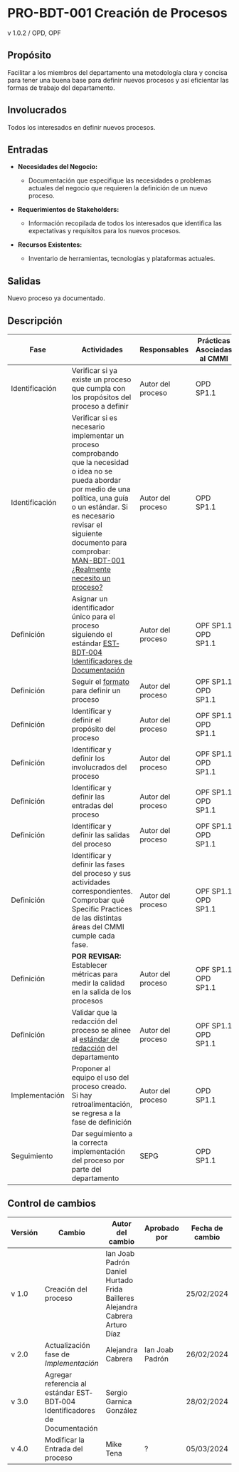 # PRO-BDT-001 Creación de Procesos

v 1.0.2 / OPD, OPF

## Propósito

Facilitar a los miembros del departamento una metodología clara y concisa para tener una buena base para definir nuevos procesos y así eficientar las formas de trabajo del departamento.

## Involucrados

Todos los interesados en definir nuevos procesos.

## Entradas

- **Necesidades del Negocio:**
  - Documentación que especifique las necesidades o problemas actuales del negocio que requieren la definición de un nuevo proceso.

- **Requerimientos de Stakeholders:**
  - Información recopilada de todos los interesados que identifica las expectativas y requisitos para los nuevos procesos.

- **Recursos Existentes:**
  - Inventario de herramientas, tecnologías y plataformas actuales.

## Salidas

Nuevo proceso ya documentado.

## Descripción

| Fase           | Actividades                                                                                                                                                                                                                                                                                                                                                                              | Responsables      | Prácticas Asociadas al CMMI |
| -------------- | ---------------------------------------------------------------------------------------------------------------------------------------------------------------------------------------------------------------------------------------------------------------------------------------------------------------------------------------------------------------------------------------- | ----------------- | --------------------------- |
| Identificación | Verificar si ya existe un proceso que cumpla con los propósitos del proceso a definir                                                                                                                                                                                                                                                                                                    | Autor del proceso | OPD SP1.1                   |
| Identificación | Verificar si es necesario implementar un proceso comprobando que la necesidad o idea no se pueda abordar por medio de una política, una guía o un estándar. Si es necesario revisar el siguiente documento para comprobar: [MAN-BDT-001 ¿Realmente necesito un proceso?](https://black-dot-2024.github.io/black-dot-wiki/manuales/man-bdt-001) | Autor del proceso | OPD SP1.1                   |
| Definición     | Asignar un identificador único para el proceso siguiendo el estándar [EST‐BDT‐004 Identificadores de Documentación](https://black-dot-2024.github.io/black-dot-wiki/estandares/est-bdt-004)                                                                                                                                            | Autor del proceso | OPF SP1.1 OPD SP1.1         |
| Definición     | Seguir el [formato](https://black-dot-2024.github.io/black-dot-wiki/manuales/man-bdt-001) para definir un proceso                                                                                                                                                                                                                                                | Autor del proceso | OPF SP1.1 OPD SP1.1         |
| Definición     | Identificar y definir el propósito del proceso                                                                                                                                                                                                                                                                                                                                           | Autor del proceso | OPF SP1.1 OPD SP1.1         |
| Definición     | Identificar y definir los involucrados del proceso                                                                                                                                                                                                                                                                                                                                       | Autor del proceso | OPF SP1.1 OPD SP1.1         |
| Definición     | Identificar y definir las entradas del proceso                                                                                                                                                                                                                                                                                                                                           | Autor del proceso | OPF SP1.1 OPD SP1.1         |
| Definición     | Identificar y definir las salidas del proceso                                                                                                                                                                                                                                                                                                                                            | Autor del proceso | OPF SP1.1 OPD SP1.1         |
| Definición     | Identificar y definir las fases del proceso y sus actividades correspondientes. Comprobar qué Specific Practices de las distintas áreas del CMMI cumple cada fase.                                                                                                                                                                                                                       | Autor del proceso | OPF SP1.1 OPD SP1.1         |
| Definición     | **POR REVISAR:** Establecer métricas para medir la calidad en la salida de los procesos                                                                                                                                                                                                                                                                                                  | Autor del proceso | OPF SP1.1 OPD SP1.1         |
| Definición     | Validar que la redacción del proceso se alinee al [estándar de redacción](https://black-dot-2024.github.io/black-dot-wiki/estandares/est-bdt-001) del departamento                                                                                                                                                                                       | Autor del proceso | OPF SP1.1 OPD SP1.1         |
| Implementación | Proponer al equipo el uso del proceso creado. Si hay retroalimentación, se regresa a la fase de definición                                                                                                                                                                                                                                                                               | Autor del proceso | OPD SP1.1                   |
| Seguimiento    | Dar seguimiento a la correcta implementación del proceso por parte del departamento                                                                                                                                                                                                                                                                                                      | SEPG              | OPD SP1.1                   |

## Control de cambios

| Versión | Cambio                                                                      | Autor del cambio                                                             | Aprobado por    | Fecha de cambio |
| ------- | --------------------------------------------------------------------------- | ---------------------------------------------------------------------------- | --------------- | --------------- |
| v 1.0 | Creación del proceso                                                          | Ian Joab Padrón Daniel Hurtado Frida Bailleres Alejandra Cabrera Arturo Díaz |                 | 25/02/2024      |
| v 2.0 | Actualización fase de _Implementación_                                        | Alejandra Cabrera                                                            | Ian Joab Padrón | 26/02/2024      |
| v 3.0 | Agregar referencia al estándar EST‐BDT‐004 Identificadores de Documentación   | Sergio Garnica González                                                      |                 | 28/02/2024      |
| v 4.0 | Modificar la Entrada del proceso                                              | Mike Tena                                                                    |        ?        | 05/03/2024      |
